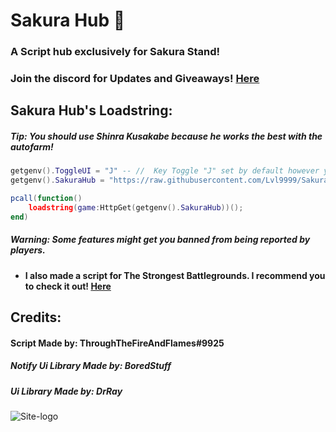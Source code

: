 # Sakura Hub 🌸
### A Script hub exclusively for Sakura Stand!

### Join the discord for Updates and Giveaways! [Here](https://discord.gg/XcUFRW4DWH)

## Sakura Hub's Loadstring:
##### Tip: You should use Shinra Kusakabe because he works the best with the autofarm!
```lua
getgenv().ToggleUI = "J" -- //  Key Toggle "J" set by default however you can change it.
getgenv().SakuraHub = "https://raw.githubusercontent.com/Lvl9999/SakuraStand/main/SakuraHub";

pcall(function()
    loadstring(game:HttpGet(getgenv().SakuraHub))();
end)
```
##### Warning: Some features might get you banned from being reported by players.

- #### I also made a script for The Strongest Battlegrounds. I recommend you to check it out! [Here](https://github.com/Lvl9999/TheStrongestBattlegrounds)
  
## Credits:

#### Script Made by: ThroughTheFireAndFlames#9925
##### Notify Ui Library Made by: BoredStuff
##### Ui Library Made by: DrRay

![Site-logo](https://github.com/Lvl9999/SakuraStand/assets/123672448/97440fc2-f895-439f-9e47-97ca48bdfa3b)
